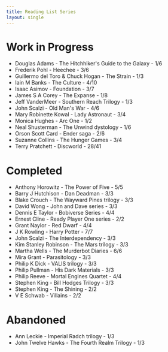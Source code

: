 ```yaml
---
title: Reading List Series
layout: single
---
```


# Work in Progress
* Douglas Adams - The Hitchhiker's Guide to the Galaxy - 1/6
* Frederik Pohl - Heechee - 3/6
* Guillermo del Toro &amp; Chuck Hogan - The Strain - 1/3
* Iain M Banks - The Culture - 4/10
* Isaac Asimov - Foundation - 3/7
* James S A Corey - The Expanse - 1/8
* Jeff VanderMeer - Southern Reach Trilogy - 1/3
* John Scalzi - Old Man's War - 4/6
* Mary Robinette Kowal - Lady Astronaut - 3/4
* Monica Hughes - Arc One - 1/2
* Neal Shusterman - The Unwind dystology - 1/6
* Orson Scott Card - Ender saga - 2/6
* Suzanne Collins - The Hunger Games - 3/4
* Terry Pratchett - Discworld - 28/41

# Completed
* Anthony Horowitz - The Power of Five - 5/5
* Barry J Hutchison - Dan Deadman - 3/3
* Blake Crouch - The Wayward Pines trilogy - 3/3
* David Wong - John and Dave series - 3/3
* Dennis E Taylor - Bobiverse Series - 4/4
* Ernest Cline - Ready Player One series - 2/2
* Grant Naylor - Red Dwarf - 4/4
* J K Rowling - Harry Potter - 7/7
* John Scalzi - The Interdependency - 3/3
* Kim Stanley Robinson - The Mars trilogy - 3/3
* Martha Wells - The Murderbot Diaries - 6/6
* Mira Grant - Parasitology - 3/3
* Philip K Dick - VALIS trilogy - 3/3
* Philip Pullman - His Dark Materials - 3/3
* Philip Reeve - Mortal Engines Quartet - 4/4
* Stephen King - Bill Hodges Trilogy - 3/3
* Stephen King - The Shining - 2/2
* V E Schwab - Villains - 2/2

# Abandoned
* Ann Leckie - Imperial Radch trilogy - 1/3
* John Twelve Hawks - The Fourth Realm Trilogy - 1/3